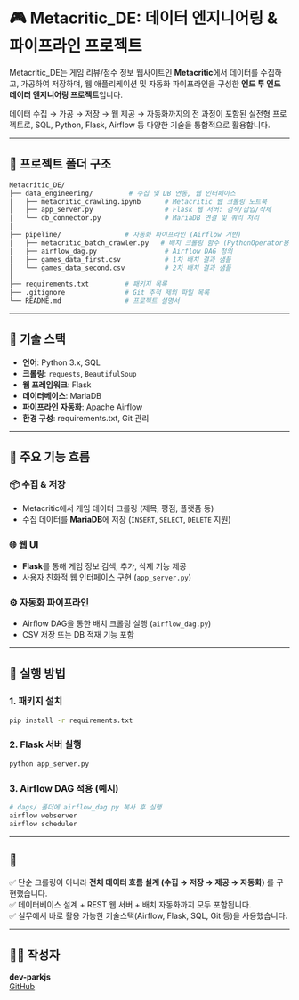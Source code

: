 # 🎮 Metacritic_DE: 데이터 엔지니어링 & 파이프라인 프로젝트

Metacritic_DE는 게임 리뷰/점수 정보 웹사이트인 **Metacritic**에서 데이터를 수집하고, 가공하여 저장하며, 웹 애플리케이션 및 자동화 파이프라인을 구성한 **엔드 투 엔드 데이터 엔지니어링 프로젝트**입니다.

데이터 수집 → 가공 → 저장 → 웹 제공 → 자동화까지의 전 과정이 포함된 실전형 프로젝트로, SQL, Python, Flask, Airflow 등 다양한 기술을 통합적으로 활용합니다.

---

## 📁 프로젝트 폴더 구조

```bash
Metacritic_DE/
├── data_engineering/         # 수집 및 DB 연동, 웹 인터페이스
│   ├── metacritic_crawling.ipynb      # Metacritic 웹 크롤링 노트북
│   ├── app_server.py                  # Flask 웹 서버: 검색/삽입/삭제
│   └── db_connector.py                # MariaDB 연결 및 쿼리 처리
│
├── pipeline/                # 자동화 파이프라인 (Airflow 기반)
│   ├── metacritic_batch_crawler.py   # 배치 크롤링 함수 (PythonOperator용)
│   ├── airflow_dag.py                 # Airflow DAG 정의
│   ├── games_data_first.csv           # 1차 배치 결과 샘플
│   └── games_data_second.csv          # 2차 배치 결과 샘플
│
├── requirements.txt         # 패키지 목록
├── .gitignore               # Git 추적 제외 파일 목록
└── README.md                # 프로젝트 설명서
```

---

## 🚀 기술 스택

- **언어**: Python 3.x, SQL
- **크롤링**: `requests`, `BeautifulSoup`
- **웹 프레임워크**: Flask
- **데이터베이스**: MariaDB
- **파이프라인 자동화**: Apache Airflow
- **환경 구성**: requirements.txt, Git 관리

---

## 🧩 주요 기능 흐름

### 📦 수집 & 저장
- Metacritic에서 게임 데이터 크롤링 (제목, 평점, 플랫폼 등)
- 수집 데이터를 **MariaDB**에 저장 (`INSERT`, `SELECT`, `DELETE` 지원)

### 🌐 웹 UI
- **Flask**를 통해 게임 정보 검색, 추가, 삭제 기능 제공
- 사용자 친화적 웹 인터페이스 구현 (`app_server.py`)

### ⚙️ 자동화 파이프라인
- Airflow DAG을 통한 배치 크롤링 실행 (`airflow_dag.py`)
- CSV 저장 또는 DB 적재 기능 포함

---

## 🧪 실행 방법

### 1. 패키지 설치
```bash
pip install -r requirements.txt
```

### 2. Flask 서버 실행
```bash
python app_server.py
```

### 3. Airflow DAG 적용 (예시)
```bash
# dags/ 폴더에 airflow_dag.py 복사 후 실행
airflow webserver
airflow scheduler
```

---

## 🧠
✅ 단순 크롤링이 아니라 **전체 데이터 흐름 설계 (수집 → 저장 → 제공 → 자동화)** 를 구현했습니다.  
✅ 데이터베이스 설계 + REST 웹 서버 + 배치 자동화까지 모두 포함됩니다.  
✅ 실무에서 바로 활용 가능한 기술스택(Airflow, Flask, SQL, Git 등)을 사용했습니다.


---

## 🙋‍♂️ 작성자

**dev-parkjs**  
[GitHub](https://github.com/dev-parkjs)


